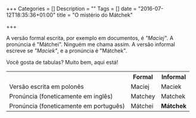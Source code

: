 +++
Categories = []
Description = ""
Tags = []
date = "2016-07-12T18:35:36+01:00"
title = "O mistério do Mátchek"

+++

A versão formal escrita, por exemplo em documentos, é _"Maciej"_. A pronúncia
é "Mátchei". Ninguém me chama assim. A versão informal escreve se _"Maciek"_,
e a pronúncia é "Mátchek".

Você gosta de tabulas? Muito bem, aqui está!

<table>
<tr>
<th></th>
<th>Formal</th>
<th>Informal</th>
</tr>
<tr>
<td>Versão escrita em polonês</td>
<td>Maciej</td>
<td>Maciek</td>
</tr>
<tr>
<td>Pronúncia (foneticamente em inglês)</td>
<td>Matchey</td>
<td>Matchek</td>
</tr>
<tr>
<td>Pronúncia (foneticamente em português)</td>
<td>Mátchei</td>
<td><b>Mátchek</b></td>
</tr>
</table>
